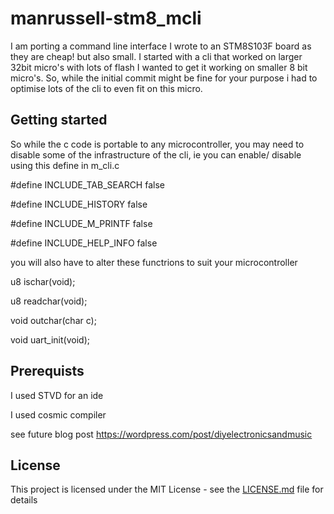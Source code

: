 # manrussell-stm8_mcli

I am porting a command line interface I wrote to an STM8S103F board as they are cheap! but also small.
I started with a cli that worked on larger 32bit micro's with lots of flash I wanted to get it working on smaller 8 bit micro's. 
So, while the initial commit might be fine for your purpose i had to optimise lots of the cli to even fit on this micro.

## Getting started

So while the c code is portable to any microcontroller, you may need to disable some of the infrastructure of the cli,
ie you can enable/ disable using this define in m_cli.c

#define INCLUDE_TAB_SEARCH  false

#define INCLUDE_HISTORY     false

#define INCLUDE_M_PRINTF    false

#define INCLUDE_HELP_INFO   false

you will also have to alter these functrions to suit your microcontroller

u8 ischar(void);

u8 readchar(void);

void outchar(char c);

void uart_init(void);

## Prerequists

I used STVD for an ide

I used cosmic compiler 

see future blog post https://wordpress.com/post/diyelectronicsandmusic

## License

This project is licensed under the MIT License - see the [LICENSE.md](LICENSE.md) file for details
